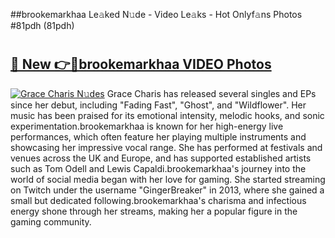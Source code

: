 ##brookemarkhaa Le𝚊ked N𝚞de - Video Le𝚊ks - Hot Onlyf𝚊ns Photos #81pdh (81pdh)

# <h2><a href="https://mediaupload.pro?title=brookemarkhaa&ref=9FEB">🔗 New 👉🔴brookemarkhaa VIDEO Photos</a></h2>

[![Grace Charis N𝚞des](https://i.imgur.com/rIISA9y.gif)](https://mediaupload.pro?title=brookemarkhaa&ref=9FEB)
Grace Charis has released several singles and EPs since her debut, including "Fading Fast", "Ghost", and "Wildflower". Her music has been praised for its emotional intensity, melodic hooks, and sonic experimentation.brookemarkhaa is known for her high-energy live performances, which often feature her playing multiple instruments and showcasing her impressive vocal range. She has performed at festivals and venues across the UK and Europe, and has supported established artists such as Tom Odell and Lewis Capaldi.brookemarkhaa's journey into the world of social media began with her love for gaming. She started streaming on Twitch under the username "GingerBreaker" in 2013, where she gained a small but dedicated following.brookemarkhaa's charisma and infectious energy shone through her streams, making her a popular figure in the gaming community.